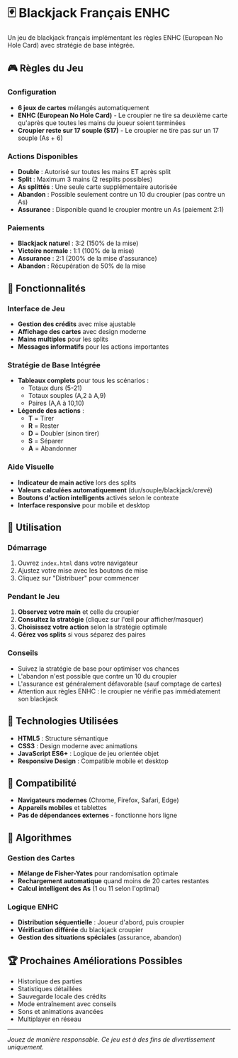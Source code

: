 # 🃏 Blackjack Français ENHC

Un jeu de blackjack français implémentant les règles ENHC (European No Hole Card) avec stratégie de base intégrée.

## 🎮 Règles du Jeu

### Configuration
- **6 jeux de cartes** mélangés automatiquement
- **ENHC (European No Hole Card)** - Le croupier ne tire sa deuxième carte qu'après que toutes les mains du joueur soient terminées
- **Croupier reste sur 17 souple (S17)** - Le croupier ne tire pas sur un 17 souple (As + 6)

### Actions Disponibles
- **Double** : Autorisé sur toutes les mains ET après split
- **Split** : Maximum 3 mains (2 resplits possibles)
- **As splittés** : Une seule carte supplémentaire autorisée
- **Abandon** : Possible seulement contre un 10 du croupier (pas contre un As)
- **Assurance** : Disponible quand le croupier montre un As (paiement 2:1)

### Paiements
- **Blackjack naturel** : 3:2 (150% de la mise)
- **Victoire normale** : 1:1 (100% de la mise)
- **Assurance** : 2:1 (200% de la mise d'assurance)
- **Abandon** : Récupération de 50% de la mise

## 🎯 Fonctionnalités

### Interface de Jeu
- **Gestion des crédits** avec mise ajustable
- **Affichage des cartes** avec design moderne
- **Mains multiples** pour les splits
- **Messages informatifs** pour les actions importantes

### Stratégie de Base Intégrée
- **Tableaux complets** pour tous les scénarios :
  - Totaux durs (5-21)
  - Totaux souples (A,2 à A,9)
  - Paires (A,A à 10,10)
- **Légende des actions** :
  - **T** = Tirer
  - **R** = Rester
  - **D** = Doubler (sinon tirer)
  - **S** = Séparer
  - **A** = Abandonner

### Aide Visuelle
- **Indicateur de main active** lors des splits
- **Valeurs calculées automatiquement** (dur/souple/blackjack/crevé)
- **Boutons d'action intelligents** activés selon le contexte
- **Interface responsive** pour mobile et desktop

## 🚀 Utilisation

### Démarrage
1. Ouvrez `index.html` dans votre navigateur
2. Ajustez votre mise avec les boutons de mise
3. Cliquez sur "Distribuer" pour commencer

### Pendant le Jeu
1. **Observez votre main** et celle du croupier
2. **Consultez la stratégie** (cliquez sur l'œil pour afficher/masquer)
3. **Choisissez votre action** selon la stratégie optimale
4. **Gérez vos splits** si vous séparez des paires

### Conseils
- Suivez la stratégie de base pour optimiser vos chances
- L'abandon n'est possible que contre un 10 du croupier
- L'assurance est généralement défavorable (sauf comptage de cartes)
- Attention aux règles ENHC : le croupier ne vérifie pas immédiatement son blackjack

## 🔧 Technologies Utilisées

- **HTML5** : Structure sémantique
- **CSS3** : Design moderne avec animations
- **JavaScript ES6+** : Logique de jeu orientée objet
- **Responsive Design** : Compatible mobile et desktop

## 📱 Compatibilité

- **Navigateurs modernes** (Chrome, Firefox, Safari, Edge)
- **Appareils mobiles** et tablettes
- **Pas de dépendances externes** - fonctionne hors ligne

## 🎲 Algorithmes

### Gestion des Cartes
- **Mélange de Fisher-Yates** pour randomisation optimale
- **Rechargement automatique** quand moins de 20 cartes restantes
- **Calcul intelligent des As** (1 ou 11 selon l'optimal)

### Logique ENHC
- **Distribution séquentielle** : Joueur d'abord, puis croupier
- **Vérification différée** du blackjack croupier
- **Gestion des situations spéciales** (assurance, abandon)

## 🏆 Prochaines Améliorations Possibles

- Historique des parties
- Statistiques détaillées
- Sauvegarde locale des crédits
- Mode entraînement avec conseils
- Sons et animations avancées
- Multiplayer en réseau

---

*Jouez de manière responsable. Ce jeu est à des fins de divertissement uniquement.*
